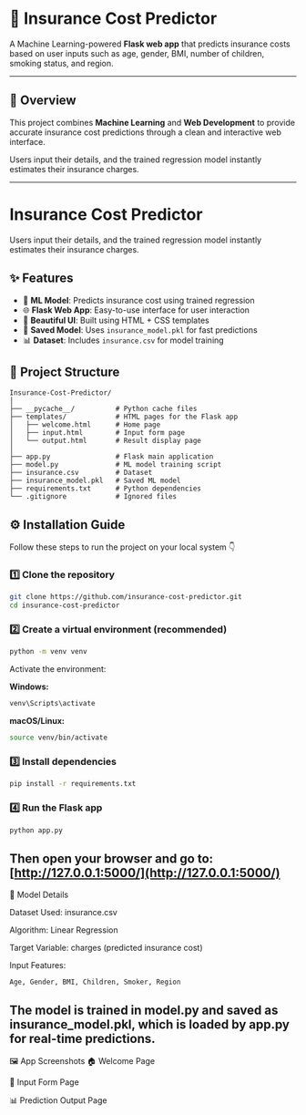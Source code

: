 # 🧮 Insurance Cost Predictor

A Machine Learning-powered **Flask web app** that predicts insurance costs based on user inputs such as age, gender, BMI, number of children, smoking status, and region.

---

## 🚀 Overview

This project combines **Machine Learning** and **Web Development** to provide accurate insurance cost predictions through a clean and interactive web interface.

Users input their details, and the trained regression model instantly estimates their insurance charges.

---

# Insurance Cost Predictor

Users input their details, and the trained regression model instantly estimates their insurance charges.

## ✨ Features

- 🧠 **ML Model**: Predicts insurance cost using trained regression
- 🌐 **Flask Web App**: Easy-to-use interface for user interaction
- 🎨 **Beautiful UI**: Built using HTML + CSS templates
- 💾 **Saved Model**: Uses `insurance_model.pkl` for fast predictions
- 📊 **Dataset**: Includes `insurance.csv` for model training

## 📁 Project Structure

```
Insurance-Cost-Predictor/
│
├── __pycache__/          # Python cache files
├── templates/            # HTML pages for the Flask app
│   ├── welcome.html      # Home page
│   ├── input.html        # Input form page
│   └── output.html       # Result display page
│
├── app.py                # Flask main application
├── model.py              # ML model training script
├── insurance.csv         # Dataset
├── insurance_model.pkl   # Saved ML model
├── requirements.txt      # Python dependencies
└── .gitignore            # Ignored files
```
## ⚙️ Installation Guide

Follow these steps to run the project on your local system 👇

### 1️⃣ Clone the repository

```bash
git clone https://github.com/insurance-cost-predictor.git
cd insurance-cost-predictor
```

### 2️⃣ Create a virtual environment (recommended)

```bash
python -m venv venv
```

Activate the environment:

**Windows:**
```bash
venv\Scripts\activate
```

**macOS/Linux:**
```bash
source venv/bin/activate
```

### 3️⃣ Install dependencies

```bash
pip install -r requirements.txt
```

### 4️⃣ Run the Flask app

```bash
python app.py
```

Then open your browser and go to: [http://127.0.0.1:5000/](http://127.0.0.1:5000/)
---
🧠 Model Details

Dataset Used: insurance.csv

Algorithm: Linear Regression

Target Variable: charges (predicted insurance cost)

Input Features:
```
Age, Gender, BMI, Children, Smoker, Region
```
The model is trained in model.py and saved as insurance_model.pkl, which is loaded by app.py for real-time predictions.
---

🖼️ App Screenshots
🏠 Welcome Page

🧾 Input Form Page

📊 Prediction Output Page
